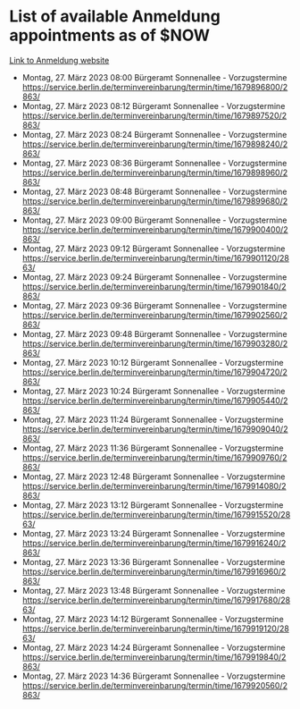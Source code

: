 # List of available Anmeldung appointments as of $NOW
[Link to Anmeldung website](https://service.berlin.de/terminvereinbarung/termin/tag.php?termin=1&anliegen[]=120686&dienstleisterlist=122210,122217,327316,122219,327312,122227,327314,122231,327346,122243,327348,122254,122252,329742,122260,329745,122262,329748,122271,327278,122273,327274,122277,327276,330436,122280,327294,122282,327290,122284,327292,122291,327270,122285,327266,122286,327264,122296,327268,150230,329760,122297,327286,122294,327284,122312,329763,122314,329775,122304,327330,122311,327334,122309,327332,317869,122281,327352,122279,329772,122283,122276,327324,122274,327326,122267,329766,122246,327318,122251,327320,122257,327322,122208,327298,122226,327300&herkunft=http%3A%2F%2Fservice.berlin.de%2Fdienstleistung%2F120686%2F)
- Montag, 27. März 2023 08:00 Bürgeramt Sonnenallee - Vorzugstermine https://service.berlin.de/terminvereinbarung/termin/time/1679896800/2863/
- Montag, 27. März 2023 08:12 Bürgeramt Sonnenallee - Vorzugstermine https://service.berlin.de/terminvereinbarung/termin/time/1679897520/2863/
- Montag, 27. März 2023 08:24 Bürgeramt Sonnenallee - Vorzugstermine https://service.berlin.de/terminvereinbarung/termin/time/1679898240/2863/
- Montag, 27. März 2023 08:36 Bürgeramt Sonnenallee - Vorzugstermine https://service.berlin.de/terminvereinbarung/termin/time/1679898960/2863/
- Montag, 27. März 2023 08:48 Bürgeramt Sonnenallee - Vorzugstermine https://service.berlin.de/terminvereinbarung/termin/time/1679899680/2863/
- Montag, 27. März 2023 09:00 Bürgeramt Sonnenallee - Vorzugstermine https://service.berlin.de/terminvereinbarung/termin/time/1679900400/2863/
- Montag, 27. März 2023 09:12 Bürgeramt Sonnenallee - Vorzugstermine https://service.berlin.de/terminvereinbarung/termin/time/1679901120/2863/
- Montag, 27. März 2023 09:24 Bürgeramt Sonnenallee - Vorzugstermine https://service.berlin.de/terminvereinbarung/termin/time/1679901840/2863/
- Montag, 27. März 2023 09:36 Bürgeramt Sonnenallee - Vorzugstermine https://service.berlin.de/terminvereinbarung/termin/time/1679902560/2863/
- Montag, 27. März 2023 09:48 Bürgeramt Sonnenallee - Vorzugstermine https://service.berlin.de/terminvereinbarung/termin/time/1679903280/2863/
- Montag, 27. März 2023 10:12 Bürgeramt Sonnenallee - Vorzugstermine https://service.berlin.de/terminvereinbarung/termin/time/1679904720/2863/
- Montag, 27. März 2023 10:24 Bürgeramt Sonnenallee - Vorzugstermine https://service.berlin.de/terminvereinbarung/termin/time/1679905440/2863/
- Montag, 27. März 2023 11:24 Bürgeramt Sonnenallee - Vorzugstermine https://service.berlin.de/terminvereinbarung/termin/time/1679909040/2863/
- Montag, 27. März 2023 11:36 Bürgeramt Sonnenallee - Vorzugstermine https://service.berlin.de/terminvereinbarung/termin/time/1679909760/2863/
- Montag, 27. März 2023 12:48 Bürgeramt Sonnenallee - Vorzugstermine https://service.berlin.de/terminvereinbarung/termin/time/1679914080/2863/
- Montag, 27. März 2023 13:12 Bürgeramt Sonnenallee - Vorzugstermine https://service.berlin.de/terminvereinbarung/termin/time/1679915520/2863/
- Montag, 27. März 2023 13:24 Bürgeramt Sonnenallee - Vorzugstermine https://service.berlin.de/terminvereinbarung/termin/time/1679916240/2863/
- Montag, 27. März 2023 13:36 Bürgeramt Sonnenallee - Vorzugstermine https://service.berlin.de/terminvereinbarung/termin/time/1679916960/2863/
- Montag, 27. März 2023 13:48 Bürgeramt Sonnenallee - Vorzugstermine https://service.berlin.de/terminvereinbarung/termin/time/1679917680/2863/
- Montag, 27. März 2023 14:12 Bürgeramt Sonnenallee - Vorzugstermine https://service.berlin.de/terminvereinbarung/termin/time/1679919120/2863/
- Montag, 27. März 2023 14:24 Bürgeramt Sonnenallee - Vorzugstermine https://service.berlin.de/terminvereinbarung/termin/time/1679919840/2863/
- Montag, 27. März 2023 14:36 Bürgeramt Sonnenallee - Vorzugstermine https://service.berlin.de/terminvereinbarung/termin/time/1679920560/2863/
